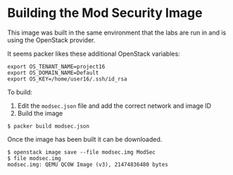 # Building the Mod Security Image

This image was built in the same environment that the labs are run in and is using the OpenStack provider.

It seems packer likes these additional OpenStack variables:

```
export OS_TENANT_NAME=project16
export OS_DOMAIN_NAME=Default
export OS_KEY=/home/user16/.ssh/id_rsa
```

To build:

1. Edit the `modsec.json` file and add the correct network and image ID
1. Build the image

```
$ packer build modsec.json
```

Once the image has been built it can be downloaded.

```
$ openstack image save --file modsec.img ModSec
$ file modsec.img
modsec.img: QEMU QCOW Image (v3), 21474836480 bytes
```

